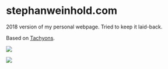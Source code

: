# stephanweinhold.com

2018 version of my personal webpage. Tried to keep it laid-back.

Based on [Tachyons](https://github.com/tachyons-css/tachyons/).

[<img src="https://www.w3.org/html/logo/badge/html5-badge-h-css3-device-performance-semantics.png">](https://validator.w3.org/nu/?doc=http%3A%2F%2Fstephanweinhold.com%2F)

[<img src="http://jigsaw.w3.org/css-validator/images/vcss-blue">](https://jigsaw.w3.org/css-validator/validator?uri=stephanweinhold.com&profile=css3&usermedium=all&warning=0&vextwarning=&lang=en)

